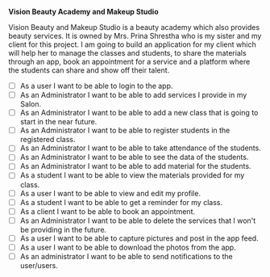  **Vision Beauty Academy and Makeup Studio**
 
 
 Vision Beauty and Makeup Studio is a beauty academy which also provides beauty services. It is owned by Mrs. Prina Shrestha who is my sister and my client for this project. I am going to build an application for my client which will help her to manage the classes and students, to share the materials through an app, book an appointment for a service and a platform where the students can share and show off their talent.


- [ ] As a user I want to be able to login to the app.
- [ ] As an Administrator I want to be able to add services I provide in my Salon.
- [ ] As an Administrator I want to be able to add a new class that is going to start in the near future.
- [ ] As an Administrator I want to be able to register students in the registered class.
- [ ] As an Administrator I want to be able to take attendance of the students.
- [ ] As an Administrator I want to be able to see the data of the students.
- [ ] As an Administrator I want to be able to add material for the students.
- [ ] As a student I want to be able to view the materials provided for my class.
- [ ] As a user I want to be able to view and edit my profile.
- [ ] As a student I want to be able to get a reminder for my class.
- [ ] As a client I want to be able to book an appointment.
- [ ] As an Administrator I want to be able to delete the services that I won't be providing in the future.
- [ ] As a user I want to be able to capture pictures and post in the app feed.
- [ ] As a user I want to be able to download the photos from the app.
- [ ] As an administrator I want to be able to send notifications to the user/users.
